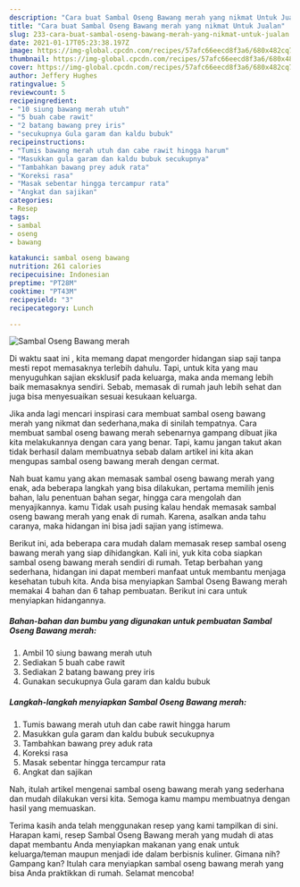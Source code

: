 ```yaml
---
description: "Cara buat Sambal Oseng Bawang merah yang nikmat Untuk Jualan"
title: "Cara buat Sambal Oseng Bawang merah yang nikmat Untuk Jualan"
slug: 233-cara-buat-sambal-oseng-bawang-merah-yang-nikmat-untuk-jualan
date: 2021-01-17T05:23:38.197Z
image: https://img-global.cpcdn.com/recipes/57afc66eecd8f3a6/680x482cq70/sambal-oseng-bawang-merah-foto-resep-utama.jpg
thumbnail: https://img-global.cpcdn.com/recipes/57afc66eecd8f3a6/680x482cq70/sambal-oseng-bawang-merah-foto-resep-utama.jpg
cover: https://img-global.cpcdn.com/recipes/57afc66eecd8f3a6/680x482cq70/sambal-oseng-bawang-merah-foto-resep-utama.jpg
author: Jeffery Hughes
ratingvalue: 5
reviewcount: 5
recipeingredient:
- "10 siung bawang merah utuh"
- "5 buah cabe rawit"
- "2 batang bawang prey iris"
- "secukupnya Gula garam dan kaldu bubuk"
recipeinstructions:
- "Tumis bawang merah utuh dan cabe rawit hingga harum"
- "Masukkan gula garam dan kaldu bubuk secukupnya"
- "Tambahkan bawang prey aduk rata"
- "Koreksi rasa"
- "Masak sebentar hingga tercampur rata"
- "Angkat dan sajikan"
categories:
- Resep
tags:
- sambal
- oseng
- bawang

katakunci: sambal oseng bawang 
nutrition: 261 calories
recipecuisine: Indonesian
preptime: "PT28M"
cooktime: "PT43M"
recipeyield: "3"
recipecategory: Lunch

---
```



![Sambal Oseng Bawang merah](https://img-global.cpcdn.com/recipes/57afc66eecd8f3a6/680x482cq70/sambal-oseng-bawang-merah-foto-resep-utama.jpg)

Di waktu  saat ini , kita memang dapat mengorder hidangan siap saji tanpa mesti repot memasaknya terlebih dahulu. Tapi, untuk kita yang mau menyuguhkan sajian eksklusif pada keluarga, maka anda memang lebih baik memasaknya sendiri. Sebab, memasak di rumah jauh lebih sehat dan juga bisa menyesuaikan sesuai kesukaan keluarga.

Jika anda lagi mencari inspirasi cara membuat sambal oseng bawang merah yang nikmat dan sederhana,maka di sinilah tempatnya. Cara membuat sambal oseng bawang merah  sebenarnya gampang dibuat jika kita melakukannya dengan cara yang benar. Tapi, kamu jangan takut akan tidak berhasil dalam membuatnya 
sebab dalam artikel ini kita akan mengupas sambal oseng bawang merah dengan cermat.  



Nah buat kamu yang akan memasak sambal oseng bawang merah yang enak, ada beberapa langkah yang bisa dilakukan, pertama memilih jenis bahan, lalu penentuan bahan segar, hingga cara mengolah dan menyajikannya. kamu Tidak usah pusing kalau hendak memasak sambal oseng bawang merah yang enak di rumah. Karena, asalkan anda  tahu caranya, maka hidangan ini bisa jadi sajian yang istimewa.

Berikut ini, ada beberapa cara mudah dalam memasak resep sambal oseng bawang merah yang siap dihidangkan. Kali ini, yuk kita coba siapkan sambal oseng bawang merah sendiri di rumah. Tetap berbahan yang sederhana, hidangan ini dapat memberi manfaat untuk membantu menjaga kesehatan tubuh kita. Anda bisa menyiapkan Sambal Oseng Bawang merah memakai 4 bahan dan 6 tahap pembuatan. Berikut ini cara untuk menyiapkan hidangannya.

<!--inarticleads1-->

##### Bahan-bahan dan bumbu yang digunakan untuk pembuatan Sambal Oseng Bawang merah:

1. Ambil 10 siung bawang merah utuh
1. Sediakan 5 buah cabe rawit
1. Sediakan 2 batang bawang prey iris
1. Gunakan secukupnya Gula garam dan kaldu bubuk




<!--inarticleads2-->

##### Langkah-langkah menyiapkan Sambal Oseng Bawang merah:

1. Tumis bawang merah utuh dan cabe rawit hingga harum
1. Masukkan gula garam dan kaldu bubuk secukupnya
1. Tambahkan bawang prey aduk rata
1. Koreksi rasa
1. Masak sebentar hingga tercampur rata
1. Angkat dan sajikan




Nah, itulah artikel mengenai  sambal oseng bawang merah  yang sederhana dan mudah dilakukan versi kita. Semoga kamu mampu membuatnya dengan hasil yang memuaskan. 

Terima kasih anda telah menggunakan resep yang kami tampilkan di sini. Harapan kami, resep  Sambal Oseng Bawang merah yang mudah di atas dapat membantu Anda menyiapkan makanan yang enak untuk keluarga/teman maupun menjadi ide dalam berbisnis kuliner. Gimana nih? Gampang kan? Itulah cara menyiapkan sambal oseng bawang merah yang bisa Anda praktikkan di rumah. Selamat mencoba!

